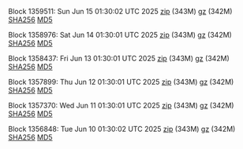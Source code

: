 Block 1359511: Sun Jun 15 01:30:02 UTC 2025 [zip](https://files.01coin.io/mainnet/2025-06-15/bootstrap.dat.zip) (343M) [gz](https://files.01coin.io/mainnet/2025-06-15/bootstrap.dat.tar.gz) (342M) [SHA256](https://files.01coin.io/mainnet/2025-06-15/sha256.txt) [MD5](https://files.01coin.io/mainnet/2025-06-15/md5.txt)

Block 1358976: Sat Jun 14 01:30:01 UTC 2025 [zip](https://files.01coin.io/mainnet/2025-06-14/bootstrap.dat.zip) (343M) [gz](https://files.01coin.io/mainnet/2025-06-14/bootstrap.dat.tar.gz) (342M) [SHA256](https://files.01coin.io/mainnet/2025-06-14/sha256.txt) [MD5](https://files.01coin.io/mainnet/2025-06-14/md5.txt)

Block 1358437: Fri Jun 13 01:30:01 UTC 2025 [zip](https://files.01coin.io/mainnet/2025-06-13/bootstrap.dat.zip) (343M) [gz](https://files.01coin.io/mainnet/2025-06-13/bootstrap.dat.tar.gz) (342M) [SHA256](https://files.01coin.io/mainnet/2025-06-13/sha256.txt) [MD5](https://files.01coin.io/mainnet/2025-06-13/md5.txt)

Block 1357899: Thu Jun 12 01:30:01 UTC 2025 [zip](https://files.01coin.io/mainnet/2025-06-12/bootstrap.dat.zip) (343M) [gz](https://files.01coin.io/mainnet/2025-06-12/bootstrap.dat.tar.gz) (342M) [SHA256](https://files.01coin.io/mainnet/2025-06-12/sha256.txt) [MD5](https://files.01coin.io/mainnet/2025-06-12/md5.txt)

Block 1357370: Wed Jun 11 01:30:01 UTC 2025 [zip](https://files.01coin.io/mainnet/2025-06-11/bootstrap.dat.zip) (343M) [gz](https://files.01coin.io/mainnet/2025-06-11/bootstrap.dat.tar.gz) (342M) [SHA256](https://files.01coin.io/mainnet/2025-06-11/sha256.txt) [MD5](https://files.01coin.io/mainnet/2025-06-11/md5.txt)

Block 1356848: Tue Jun 10 01:30:02 UTC 2025 [zip](https://files.01coin.io/mainnet/2025-06-10/bootstrap.dat.zip) (343M) [gz](https://files.01coin.io/mainnet/2025-06-10/bootstrap.dat.tar.gz) (342M) [SHA256](https://files.01coin.io/mainnet/2025-06-10/sha256.txt) [MD5](https://files.01coin.io/mainnet/2025-06-10/md5.txt)
